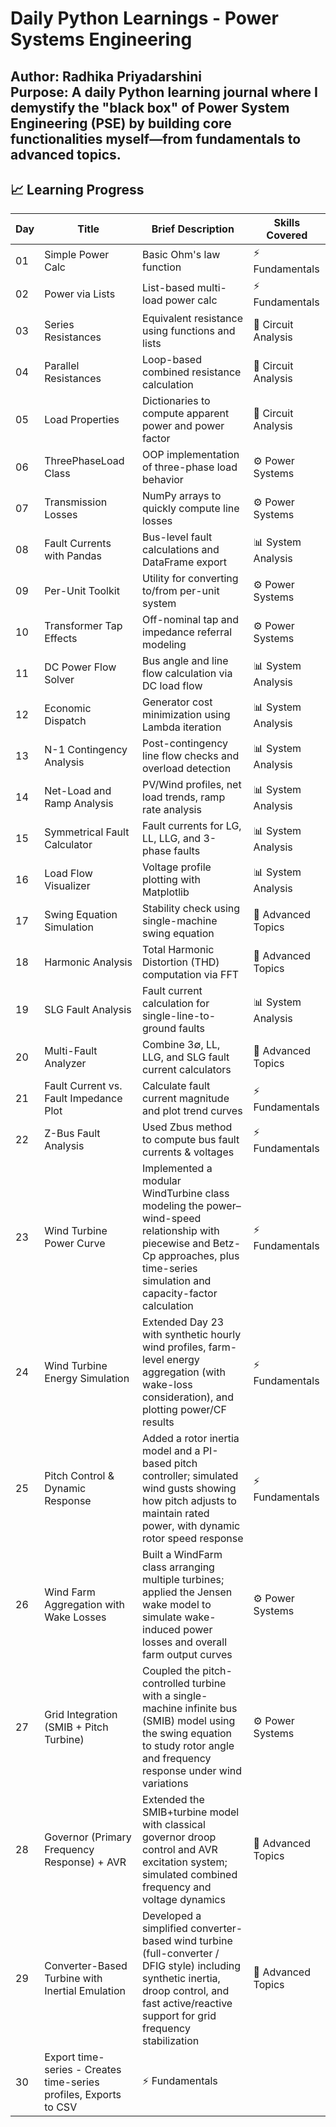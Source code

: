 # Daily Python Learnings - Power Systems Engineering

**Author:** Radhika Priyadarshini  
**Purpose:** A daily Python learning journal where I demystify the "black box" of Power System Engineering (PSE) by building core functionalities myself—from fundamentals to advanced topics.
---

## 📈 Learning Progress

| Day | Title | Brief Description | Skills Covered |
|---|---|---|---|
| 01 | Simple Power Calc | Basic Ohm's law function | ⚡ Fundamentals |
| 02 | Power via Lists | List-based multi-load power calc | ⚡ Fundamentals |
| 03 | Series Resistances | Equivalent resistance using functions and lists | 🔌 Circuit Analysis |
| 04 | Parallel Resistances | Loop-based combined resistance calculation | 🔌 Circuit Analysis |
| 05 | Load Properties | Dictionaries to compute apparent power and power factor | 🔌 Circuit Analysis |
| 06 | ThreePhaseLoad Class | OOP implementation of three-phase load behavior | ⚙️ Power Systems |
| 07 | Transmission Losses | NumPy arrays to quickly compute line losses | ⚙️ Power Systems |
| 08 | Fault Currents with Pandas | Bus-level fault calculations and DataFrame export | 📊 System Analysis |
| 09 | Per-Unit Toolkit | Utility for converting to/from per-unit system | ⚙️ Power Systems |
| 10 | Transformer Tap Effects | Off-nominal tap and impedance referral modeling | ⚙️ Power Systems |
| 11 | DC Power Flow Solver | Bus angle and line flow calculation via DC load flow | 📊 System Analysis |
| 12 | Economic Dispatch | Generator cost minimization using Lambda iteration | 📊 System Analysis |
| 13 | N-1 Contingency Analysis | Post-contingency line flow checks and overload detection | 📊 System Analysis |
| 14 | Net-Load and Ramp Analysis | PV/Wind profiles, net load trends, ramp rate analysis | 📊 System Analysis |
| 15 | Symmetrical Fault Calculator | Fault currents for LG, LL, LLG, and 3-phase faults | 📊 System Analysis |
| 16 | Load Flow Visualizer | Voltage profile plotting with Matplotlib | 📊 System Analysis |
| 17 | Swing Equation Simulation | Stability check using single-machine swing equation | 🚀 Advanced Topics |
| 18 | Harmonic Analysis | Total Harmonic Distortion (THD) computation via FFT | 🚀 Advanced Topics |
| 19 | SLG Fault Analysis | Fault current calculation for single-line-to-ground faults | 📊 System Analysis |
| 20 | Multi-Fault Analyzer | Combine 3∅, LL, LLG, and SLG fault current calculators | 🚀 Advanced Topics |
| 21 | Fault Current vs. Fault Impedance Plot | Calculate fault current magnitude and plot trend curves | ⚡ Fundamentals |
| 22 | Z-Bus Fault Analysis | Used Zbus method to compute bus fault currents & voltages | ⚡ Fundamentals |
| 23 | Wind Turbine Power Curve | Implemented a modular WindTurbine class modeling the power–wind-speed relationship with piecewise and Betz-Cp approaches, plus time-series simulation and capacity-factor calculation | ⚡ Fundamentals |
| 24 | Wind Turbine Energy Simulation | Extended Day 23 with synthetic hourly wind profiles, farm-level energy aggregation (with wake-loss consideration), and plotting power/CF results | ⚡ Fundamentals |
| 25 | Pitch Control & Dynamic Response | Added a rotor inertia model and a PI-based pitch controller; simulated wind gusts showing how pitch adjusts to maintain rated power, with dynamic rotor speed response | ⚡ Fundamentals |
| 26 | Wind Farm Aggregation with Wake Losses | Built a WindFarm class arranging multiple turbines; applied the Jensen wake model to simulate wake-induced power losses and overall farm output curves | ⚙️ Power Systems |
| 27 | Grid Integration (SMIB + Pitch Turbine) | Coupled the pitch-controlled turbine with a single-machine infinite bus (SMIB) model using the swing equation to study rotor angle and frequency response under wind variations | ⚙️ Power Systems |
| 28 | Governor (Primary Frequency Response) + AVR | Extended the SMIB+turbine model with classical governor droop control and AVR excitation system; simulated combined frequency and voltage dynamics | 🚀 Advanced Topics |
| 29 | Converter-Based Turbine with Inertial Emulation | Developed a simplified converter-based wind turbine (full-converter / DFIG style) including synthetic inertia, droop control, and fast active/reactive support for grid frequency stabilization | 🚀 Advanced Topics |
| 30 | Export time-series  - Creates time-series profiles, Exports to CSV | ⚡ Fundamentals |


## 
